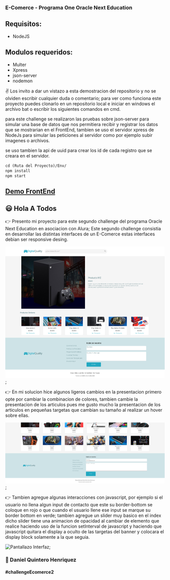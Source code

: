 ### E-Comerce - Programa One Oracle Next Education

## Requisitos:

- NodeJS
    
## Modulos requeridos:

- Multer
- Xpress
- json-server
- nodemon

:v: Los invito a dar un vistazo a esta demostracion del repositorio y no se olviden escribir cualquier duda o comentario; para ver como funciona este proyecto puedes clonarlo en un repositorio local e iniciar en windows el archivo bat o escribir los siguientes comandos en cmd.

para este challenge se realizaron las pruebas sobre json-server para simular una base de datos que nos permitiera recibir y registrar los datos que se mostrarian en el FrontEnd, tambien se uso el servidor xpress de NodeJs para simular las peticiones al servidor como por ejemplo subir imagenes o archivos.

se uso tambien la api de uuid para crear los id de cada registro que se creara en el servidor.

```
cd (Ruta del Proyecto)/Env/
npm install
npm start
```

## [Demo FrontEnd](https://danielo27.github.io/E-Comerce-Alura-Challenge-Oracle-Next-Education--/)

## :smiley: Hola A Todos

:point_right: Presento mi proyecto para este segundo challenge del programa Oracle Next Education en asociacion con Alura; Este segundo challenge consistia en desarrollar las distintas interfaces de un E-Comerce estas interfaces debian ser responsive desing.

![Pantallazo Interfaz Vista Productos](./Demo__5.png);

:point_right: En mi solucion hice algunos ligeros cambios en la presentacion primero opte por cambiar la combinacion de colores, tambien cambie la presentacion de los articulos pues me gusto mucho la presentacion de los articulos en pequeñas targetas que cambian su tamaño al realizar un hover sobre ellas.

![Pantallazo Interfaz Contactanos](./Demo__2.png);

:point_right: Tambien agregue algunas interacciones con javascript, por ejemplo si el usuario no llena algun input de contacto que este su border-bottom se coloque en rojo o que cuando el usuario llene ese input se marque su border bottom en verde;
tambien agregue un slider muy basico en el index dicho slider tiene una animacion de opacidad al cambiar de elemento que realice haciendo uso de la funcion setInterval de javascript y haciendo que javascript quitara el display a oculto de las targetas del banner y colocara el display block solamente a la que seguia.

![Pantallazo Interfaz](./Demo.png);

### :muscle: Daniel Quintero Henriquez

#### #challengeEcomerce2
